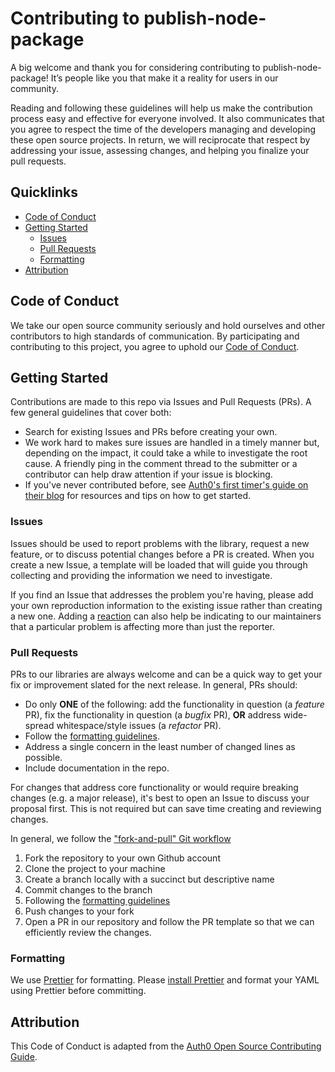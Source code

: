 # Contributing to publish-node-package

A big welcome and thank you for considering contributing to
publish-node-package! It’s people like you that make it a reality for users in
our community.

Reading and following these guidelines will help us make the contribution
process easy and effective for everyone involved. It also communicates that you
agree to respect the time of the developers managing and developing these open
source projects. In return, we will reciprocate that respect by addressing your
issue, assessing changes, and helping you finalize your pull requests.

## Quicklinks

- [Code of Conduct](#code-of-conduct)
- [Getting Started](#getting-started)
  - [Issues](#issues)
  - [Pull Requests](#pull-requests)
  - [Formatting](#formatting)
- [Attribution](#attribution)

## Code of Conduct

We take our open source community seriously and hold ourselves and other
contributors to high standards of communication. By participating and
contributing to this project, you agree to uphold our
[Code of Conduct](https://github.com/colinparsonsme/publish-node-package/CODE-OF-CONDUCT.md).

## Getting Started

Contributions are made to this repo via Issues and Pull Requests (PRs). A few
general guidelines that cover both:

- Search for existing Issues and PRs before creating your own.
- We work hard to makes sure issues are handled in a timely manner but,
  depending on the impact, it could take a while to investigate the root cause.
  A friendly ping in the comment thread to the submitter or a contributor can
  help draw attention if your issue is blocking.
- If you've never contributed before, see
  [Auth0's first timer's guide on their blog](https://auth0.com/blog/a-first-timers-guide-to-an-open-source-project/)
  for resources and tips on how to get started.

### Issues

Issues should be used to report problems with the library, request a new
feature, or to discuss potential changes before a PR is created. When you create
a new Issue, a template will be loaded that will guide you through collecting
and providing the information we need to investigate.

If you find an Issue that addresses the problem you're having, please add your
own reproduction information to the existing issue rather than creating a new
one. Adding a
[reaction](https://github.blog/2016-03-10-add-reactions-to-pull-requests-issues-and-comments/)
can also help be indicating to our maintainers that a particular problem is
affecting more than just the reporter.

### Pull Requests

PRs to our libraries are always welcome and can be a quick way to get your fix
or improvement slated for the next release. In general, PRs should:

- Do only **ONE** of the following: add the functionality in question (a
  _feature_ PR), fix the functionality in question (a _bugfix_ PR), **OR**
  address wide-spread whitespace/style issues (a _refactor_ PR).
- Follow the [formatting guidelines](#formatting).
- Address a single concern in the least number of changed lines as possible.
- Include documentation in the repo.

For changes that address core functionality or would require breaking changes
(e.g. a major release), it's best to open an Issue to discuss your proposal
first. This is not required but can save time creating and reviewing changes.

In general, we follow the
["fork-and-pull" Git workflow](https://github.com/susam/gitpr)

1. Fork the repository to your own Github account
2. Clone the project to your machine
3. Create a branch locally with a succinct but descriptive name
4. Commit changes to the branch
5. Following the [formatting guidelines](#formatting)
6. Push changes to your fork
7. Open a PR in our repository and follow the PR template so that we can
   efficiently review the changes.

### Formatting

We use [Prettier](https://prettier.io/) for formatting. Please
[install Prettier](https://prettier.io/docs/en/install.html) and format your
YAML using Prettier before committing.

## Attribution

This Code of Conduct is adapted from the
[Auth0 Open Source Contributing Guide](https://github.com/auth0/open-source-template/blob/master/GENERAL-CONTRIBUTING.md).
